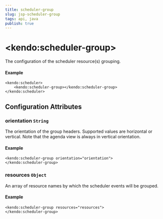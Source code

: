```yaml
---
title: scheduler-group
slug: jsp-scheduler-group
tags: api, java
publish: true
---
```


# \<kendo:scheduler-group\>

The configuration of the scheduler resource(s) grouping.

#### Example
    <kendo:scheduler>
        <kendo:scheduler-group></kendo:scheduler-group>
    </kendo:scheduler>

## Configuration Attributes

### orientation `String`

The orientation of the group headers. Supported values are horizontal or vertical. Note that the agenda view is always in vertical orientation.

#### Example
    <kendo:scheduler-group orientation="orientation">
    </kendo:scheduler-group>

### resources `Object`

An array of resource names by which the scheduler events will be grouped.

#### Example
    <kendo:scheduler-group resources="resources">
    </kendo:scheduler-group>

